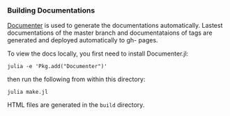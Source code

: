 ### Building Documentations

[Documenter](https://github.com/JuliaDocs/Documenter.jl) is used to generate
the documentations automatically. Lastest documentations of the master branch
and documentataions of tags are generated and deployed automatically to gh-
pages.


To view the docs locally, you first need to install Documenter.jl:

    julia -e 'Pkg.add("Documenter")'

then run the following from within this directory:

    julia make.jl

HTML files are generated in the `build` directory.
